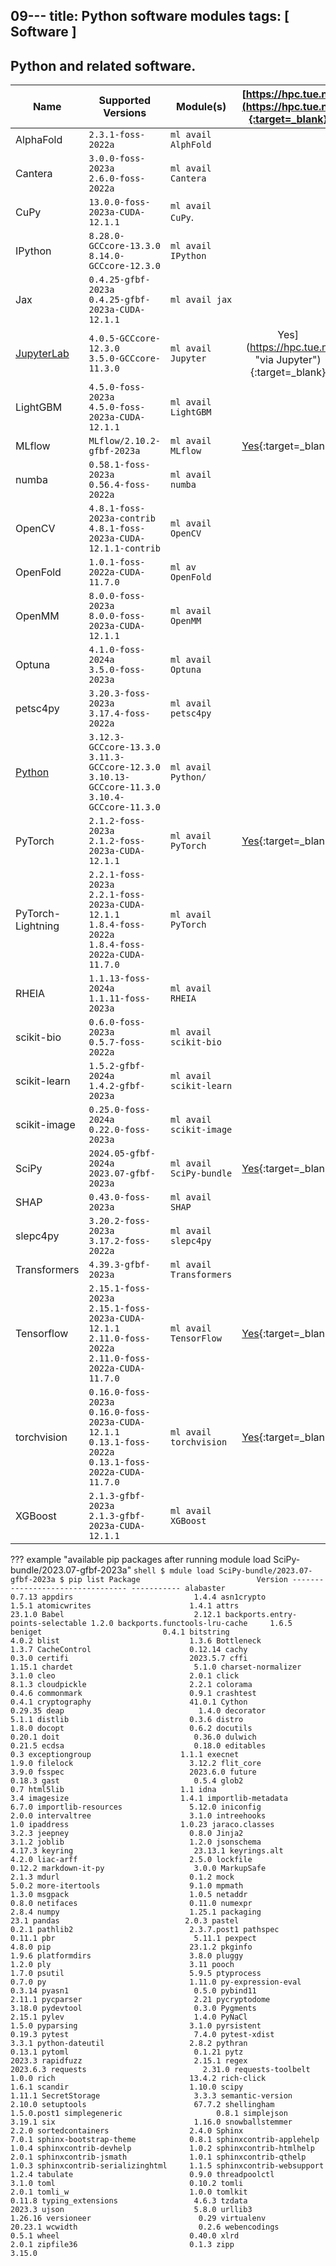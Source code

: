 09---
title: Python software modules
tags: [ Software ]
---

## Python and related software.

| Name                             | Supported Versions                                                           | Module(s)               |    [https://hpc.tue.nl](https://hpc.tue.nl){:target=_blank}     |
|----------------------------------|------------------------------------------------------------------------------|-------------------------|:---------------------------------------------------------------:|
| AlphaFold                        | `2.3.1-foss-2022a`                                                           | `ml avail AlphFold`     |                                                                 |
| Cantera                          | `3.0.0-foss-2023a`<br/>`2.6.0-foss-2022a`                                    | `ml avail Cantera`      |                                                                 |
| CuPy                             | `13.0.0-foss-2023a-CUDA-12.1.1`                                              | `ml avail CuPy`.        |                                                                 |
| IPython                          | `8.28.0-GCCcore-13.3.0`<br/>`8.14.0-GCCcore-12.3.0`                          | `ml avail IPython`      |                                                                 |
| Jax                              | `0.4.25-gfbf-2023a`<br/>`0.4.25-gfbf-2023a-CUDA-12.1.1`                      | `ml avail jax`          |                                                                 |
| [JupyterLab](recipes/jupyter.md) | `4.0.5-GCCcore-12.3.0`<br/>`3.5.0-GCCcore-11.3.0`                            | `ml avail Jupyter`      | Yes](https://hpc.tue.nl "via Jupyter"){:target=_blank}          |
| LightGBM                         | `4.5.0-foss-2023a`<br>`4.5.0-foss-2023a-CUDA-12.1.1`                         | `ml avail LightGBM`     |                                                                 |
| MLflow                           | `MLflow/2.10.2-gfbf-2023a`                                                   | `ml avail MLflow`       | [Yes](https://hpc.tue.nl){:target=_blank}                       |
| numba                            | `0.58.1-foss-2023a`<br>`0.56.4-foss-2022a`                                   | `ml avail numba`        |                                                                 |
| OpenCV                           | `4.8.1-foss-2023a-contrib`<br>`4.8.1-foss-2023a-CUDA-12.1.1-contrib`         | `ml avail OpenCV`       |                                                                 |
| OpenFold                         | `1.0.1-foss-2022a-CUDA-11.7.0`                    | `ml av OpenFold`       |                                                                 |
| OpenMM                           | `8.0.0-foss-2023a`<br>`8.0.0-foss-2023a-CUDA-12.1.1` | `ml avail OpenMM`       |                                                                 |
| Optuna                           | `4.1.0-foss-2024a`<br>`3.5.0-foss-2023a`                                | `ml avail Optuna` |   |
| petsc4py                         | `3.20.3-foss-2023a`<br>`3.17.4-foss-2022a`  | `ml avail petsc4py`     |                                                                 |
| [Python](recipes/python.md)      | `3.12.3-GCCcore-13.3.0`<br>`3.11.3-GCCcore-12.3.0`<br/>`3.10.13-GCCcore-11.3.0`<br/>`3.10.4-GCCcore-11.3.0` | `ml avail Python/`      |   |
| PyTorch                          | `2.1.2-foss-2023a`<br/>`2.1.2-foss-2023a-CUDA-12.1.1`                             | `ml avail PyTorch`      | [Yes](https://hpc.tue.nl "included in Jupyter"){:target=_blank} |
| PyTorch-Lightning                | `2.2.1-foss-2023a`<br/>`2.2.1-foss-2023a-CUDA-12.1.1`<br>`1.8.4-foss-2022a`<br>`1.8.4-foss-2022a-CUDA-11.7.0` | `ml avail PyTorch`      |                                                                 |
| RHEIA                            | `1.1.13-foss-2024a`<br>`1.1.11-foss-2023a`                                                           | `ml avail RHEIA`     |  |
| scikit-bio                       | `0.6.0-foss-2023a`<br>`0.5.7-foss-2022a`                                                           | `ml avail scikit-bio`   |                                                                 |
| scikit-learn                     | `1.5.2-gfbf-2024a`<br>`1.4.2-gfbf-2023a`                                                           | `ml avail scikit-learn` |                                                                 |
| scikit-image                     | `0.25.0-foss-2024a`<br>`0.22.0-foss-2023a`                                                          | `ml avail scikit-image` |                                                                 |
| SciPy                            | `2024.05-gfbf-2024a`<br>`2023.07-gfbf-2023a`                                | `ml avail SciPy-bundle` | [Yes](https://hpc.tue.nl "included in Jupyter"){:target=_blank} |
| SHAP                             | `0.43.0-foss-2023a`                                | `ml avail SHAP` |   |
| slepc4py                         | `3.20.2-foss-2023a`<br>`3.17.2-foss-2022a`    | `ml avail slepc4py`     |   |
| Transformers                     | `4.39.3-gfbf-2023a`                                                          | `ml avail Transformers` |   |
| Tensorflow                       | `2.15.1-foss-2023a`<br/>`2.15.1-foss-2023a-CUDA-12.1.1`<br>`2.11.0-foss-2022a`<br>`2.11.0-foss-2022a-CUDA-11.7.0`   | `ml avail TensorFlow`   | [Yes](https://hpc.tue.nl "included in Jupyter"){:target=_blank} |
| torchvision                      | `0.16.0-foss-2023a`<br>`0.16.0-foss-2023a-CUDA-12.1.1`<br>`0.13.1-foss-2022a`<br>`0.13.1-foss-2022a-CUDA-11.7.0` | `ml avail torchvision`  | [Yes](https://hpc.tue.nl "included in Jupyter"){:target=_blank} |
| XGBoost                          | `2.1.3-gfbf-2023a`<br>`2.1.3-gfbf-2023a-CUDA-12.1.1`    | `ml avail XGBoost`     |                                                                 |

??? example "available pip packages after running module load SciPy-bundle/2023.07-gfbf-2023a"
    ```shell
    $ mdule load SciPy-bundle/2023.07-gfbf-2023a
    $ pip list
    Package                          Version
    --------------------------------- -----------
    alabaster                         0.7.13
    appdirs                           1.4.4
    asn1crypto                        1.5.1
    atomicwrites                      1.4.1
    attrs                             23.1.0
    Babel                             2.12.1
    backports.entry-points-selectable 1.2.0
    backports.functools-lru-cache     1.6.5
    beniget                           0.4.1
    bitstring                         4.0.2
    blist                             1.3.6
    Bottleneck                        1.3.7
    CacheControl                      0.12.14
    cachy                             0.3.0
    certifi                           2023.5.7
    cffi                              1.15.1
    chardet                           5.1.0
    charset-normalizer                3.1.0
    cleo                              2.0.1
    click                             8.1.3
    cloudpickle                       2.2.1
    colorama                          0.4.6
    commonmark                        0.9.1
    crashtest                         0.4.1
    cryptography                      41.0.1
    Cython                            0.29.35
    deap                              1.4.0
    decorator                         5.1.1
    distlib                           0.3.6
    distro                            1.8.0
    docopt                            0.6.2
    docutils                          0.20.1
    doit                              0.36.0
    dulwich                           0.21.5
    ecdsa                             0.18.0
    editables                         0.3
    exceptiongroup                    1.1.1
    execnet                           1.9.0
    filelock                          3.12.2
    flit_core                         3.9.0
    fsspec                            2023.6.0
    future                            0.18.3
    gast                              0.5.4
    glob2                             0.7
    html5lib                          1.1
    idna                              3.4
    imagesize                         1.4.1
    importlib-metadata                6.7.0
    importlib-resources               5.12.0
    iniconfig                         2.0.0
    intervaltree                      3.1.0
    intreehooks                       1.0
    ipaddress                         1.0.23
    jaraco.classes                    3.2.3
    jeepney                           0.8.0
    Jinja2                            3.1.2
    joblib                            1.2.0
    jsonschema                        4.17.3
    keyring                           23.13.1
    keyrings.alt                      4.2.0
    liac-arff                         2.5.0
    lockfile                          0.12.2
    markdown-it-py                    3.0.0
    MarkupSafe                        2.1.3
    mdurl                             0.1.2
    mock                              5.0.2
    more-itertools                    9.1.0
    mpmath                            1.3.0
    msgpack                           1.0.5
    netaddr                           0.8.0
    netifaces                         0.11.0
    numexpr                           2.8.4
    numpy                             1.25.1
    packaging                         23.1
    pandas                            2.0.3
    pastel                            0.2.1
    pathlib2                          2.3.7.post1
    pathspec                          0.11.1
    pbr                               5.11.1
    pexpect                           4.8.0
    pip                               23.1.2
    pkginfo                           1.9.6
    platformdirs                      3.8.0
    pluggy                            1.2.0
    ply                               3.11
    pooch                             1.7.0
    psutil                            5.9.5
    ptyprocess                        0.7.0
    py                                1.11.0
    py-expression-eval                0.3.14
    pyasn1                            0.5.0
    pybind11                          2.11.1
    pycparser                         2.21
    pycryptodome                      3.18.0
    pydevtool                         0.3.0
    Pygments                          2.15.1
    pylev                             1.4.0
    PyNaCl                            1.5.0
    pyparsing                         3.1.0
    pyrsistent                        0.19.3
    pytest                            7.4.0
    pytest-xdist                      3.3.1
    python-dateutil                   2.8.2
    pythran                           0.13.1
    pytoml                            0.1.21
    pytz                              2023.3
    rapidfuzz                         2.15.1
    regex                             2023.6.3
    requests                          2.31.0
    requests-toolbelt                 1.0.0
    rich                              13.4.2
    rich-click                        1.6.1
    scandir                           1.10.0
    scipy                             1.11.1
    SecretStorage                     3.3.3
    semantic-version                  2.10.0
    setuptools                        67.7.2
    shellingham                       1.5.0.post1
    simplegeneric                     0.8.1
    simplejson                        3.19.1
    six                               1.16.0
    snowballstemmer                   2.2.0
    sortedcontainers                  2.4.0
    Sphinx                            7.0.1
    sphinx-bootstrap-theme            0.8.1
    sphinxcontrib-applehelp           1.0.4
    sphinxcontrib-devhelp             1.0.2
    sphinxcontrib-htmlhelp            2.0.1
    sphinxcontrib-jsmath              1.0.1
    sphinxcontrib-qthelp              1.0.3
    sphinxcontrib-serializinghtml     1.1.5
    sphinxcontrib-websupport          1.2.4
    tabulate                          0.9.0
    threadpoolctl                     3.1.0
    toml                              0.10.2
    tomli                             2.0.1
    tomli_w                           1.0.0
    tomlkit                           0.11.8
    typing_extensions                 4.6.3
    tzdata                            2023.3
    ujson                             5.8.0
    urllib3                           1.26.16
    versioneer                        0.29
    virtualenv                        20.23.1
    wcwidth                           0.2.6
    webencodings                      0.5.1
    wheel                             0.40.0
    xlrd                              2.0.1
    zipfile36                         0.1.3
    zipp                              3.15.0
    ```

